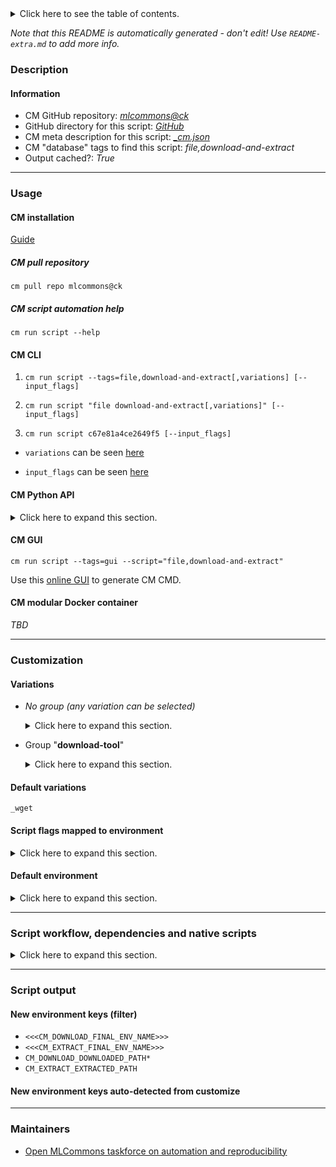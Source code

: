 <details>
<summary>Click here to see the table of contents.</summary>

* [Description](#description)
* [Information](#information)
* [Usage](#usage)
  * [ CM installation](#cm-installation)
  * [ CM script automation help](#cm-script-automation-help)
  * [ CM CLI](#cm-cli)
  * [ CM Python API](#cm-python-api)
  * [ CM GUI](#cm-gui)
  * [ CM modular Docker container](#cm-modular-docker-container)
* [Customization](#customization)
  * [ Variations](#variations)
  * [ Script flags mapped to environment](#script-flags-mapped-to-environment)
  * [ Default environment](#default-environment)
* [Script workflow, dependencies and native scripts](#script-workflow-dependencies-and-native-scripts)
* [Script output](#script-output)
* [New environment keys (filter)](#new-environment-keys-(filter))
* [New environment keys auto-detected from customize](#new-environment-keys-auto-detected-from-customize)
* [Maintainers](#maintainers)

</details>

*Note that this README is automatically generated - don't edit! Use `README-extra.md` to add more info.*

### Description

#### Information

* CM GitHub repository: *[mlcommons@ck](https://github.com/mlcommons/ck/tree/master/cm-mlops)*
* GitHub directory for this script: *[GitHub](https://github.com/mlcommons/ck/tree/master/cm-mlops/script/download-and-extract)*
* CM meta description for this script: *[_cm.json](_cm.json)*
* CM "database" tags to find this script: *file,download-and-extract*
* Output cached?: *True*
___
### Usage

#### CM installation

[Guide](https://github.com/mlcommons/ck/blob/master/docs/installation.md)

##### CM pull repository

```cm pull repo mlcommons@ck```

##### CM script automation help

```cm run script --help```

#### CM CLI

1. `cm run script --tags=file,download-and-extract[,variations] [--input_flags]`

2. `cm run script "file download-and-extract[,variations]" [--input_flags]`

3. `cm run script c67e81a4ce2649f5 [--input_flags]`

* `variations` can be seen [here](#variations)

* `input_flags` can be seen [here](#script-flags-mapped-to-environment)

#### CM Python API

<details>
<summary>Click here to expand this section.</summary>

```python

import cmind

r = cmind.access({'action':'run'
                  'automation':'script',
                  'tags':'file,download-and-extract'
                  'out':'con',
                  ...
                  (other input keys for this script)
                  ...
                 })

if r['return']>0:
    print (r['error'])

```

</details>


#### CM GUI

```cm run script --tags=gui --script="file,download-and-extract"```

Use this [online GUI](https://cKnowledge.org/cm-gui/?tags=file,download-and-extract) to generate CM CMD.

#### CM modular Docker container

*TBD*

___
### Customization


#### Variations

  * *No group (any variation can be selected)*
    <details>
    <summary>Click here to expand this section.</summary>

    * `_extract`
      - Environment variables:
        - *CM_DAE_EXTRACT_DOWNLOADED*: `yes`
      - Workflow:
    * `_no-remove-extracted`
      - Environment variables:
        - *CM_DAE_REMOVE_EXTRACTED*: `no`
      - Workflow:
    * `_url.#`
      - Environment variables:
        - *CM_DAE_URL*: `#`
      - Workflow:

    </details>


  * Group "**download-tool**"
    <details>
    <summary>Click here to expand this section.</summary>

    * `_curl`
      - Workflow:
    * `_torrent`
      - Environment variables:
        - *CM_DAE_DOWNLOAD_USING_TORRENT*: `yes`
        - *CM_TORRENT_WAIT_UNTIL_COMPLETED*: `yes`
        - *CM_TORRENT_DOWNLOADED_PATH_ENV_KEY*: `CM_DAE_FILEPATH`
        - *CM_TORRENT_DOWNLOADED_FILE_NAME*: `<<<CM_DAE_FILENAME>>>`
      - Workflow:
        1. ***Read "prehook_deps" on other CM scripts***
           * download,torrent
             - CM script: [download-torrent](https://github.com/mlcommons/ck/tree/master/cm-mlops/script/download-torrent)
    * **`_wget`** (default)
      - Workflow:

    </details>


#### Default variations

`_wget`

#### Script flags mapped to environment
<details>
<summary>Click here to expand this section.</summary>

* `--url=value`  &rarr;  `CM_DAE_URL=value`

**Above CLI flags can be used in the Python CM API as follows:**

```python
r=cm.access({... , "url":...}
```

</details>

#### Default environment

<details>
<summary>Click here to expand this section.</summary>

These keys can be updated via `--env.KEY=VALUE` or `env` dictionary in `@input.json` or using script flags.


</details>

___
### Script workflow, dependencies and native scripts

<details>
<summary>Click here to expand this section.</summary>

  1. Read "deps" on other CM scripts from [meta](https://github.com/mlcommons/ck/tree/master/cm-mlops/script/download-and-extract/_cm.json)
  1. ***Run "preprocess" function from [customize.py](https://github.com/mlcommons/ck/tree/master/cm-mlops/script/download-and-extract/customize.py)***
  1. ***Read "prehook_deps" on other CM scripts from [meta](https://github.com/mlcommons/ck/tree/master/cm-mlops/script/download-and-extract/_cm.json)***
     * download,file
       * `if (CM_DAE_DOWNLOAD_USING_TORRENT not in ['yes', 'True'])`
       * CM names: `--adr.['download-script']...`
       - CM script: [download-and-extract](https://github.com/mlcommons/ck/tree/master/cm-mlops/script/download-and-extract)
       - CM script: [download-file](https://github.com/mlcommons/ck/tree/master/cm-mlops/script/download-file)
  1. ***Run native script if exists***
  1. ***Read "posthook_deps" on other CM scripts from [meta](https://github.com/mlcommons/ck/tree/master/cm-mlops/script/download-and-extract/_cm.json)***
     * extract,file
       * `if (CM_DAE_EXTRACT_DOWNLOADED in ['yes', 'True'])`
       - CM script: [download-and-extract](https://github.com/mlcommons/ck/tree/master/cm-mlops/script/download-and-extract)
       - CM script: [extract-file](https://github.com/mlcommons/ck/tree/master/cm-mlops/script/extract-file)
  1. ***Run "postrocess" function from [customize.py](https://github.com/mlcommons/ck/tree/master/cm-mlops/script/download-and-extract/customize.py)***
  1. Read "post_deps" on other CM scripts from [meta](https://github.com/mlcommons/ck/tree/master/cm-mlops/script/download-and-extract/_cm.json)
</details>

___
### Script output
#### New environment keys (filter)

* `<<<CM_DOWNLOAD_FINAL_ENV_NAME>>>`
* `<<<CM_EXTRACT_FINAL_ENV_NAME>>>`
* `CM_DOWNLOAD_DOWNLOADED_PATH*`
* `CM_EXTRACT_EXTRACTED_PATH`
#### New environment keys auto-detected from customize

___
### Maintainers

* [Open MLCommons taskforce on automation and reproducibility](https://github.com/mlcommons/ck/blob/master/docs/taskforce.md)